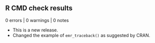 ## R CMD check results

0 errors | 0 warnings | 0 notes

* This is a new release.
* Changed the example of `emr_traceback()` as suggested by CRAN. 
